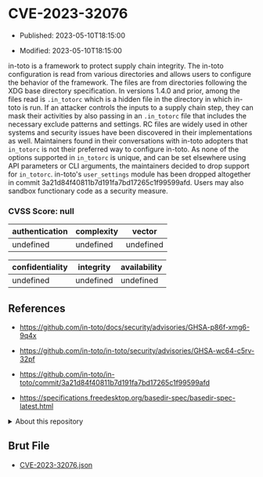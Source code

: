 # CVE-2023-32076

- Published: 2023-05-10T18:15:00

- Modified: 2023-05-10T18:15:00

in-toto is a framework to protect supply chain integrity. The in-toto configuration is read from various directories and allows users to configure the behavior of the framework. The files are from directories following the XDG base directory specification. In versions 1.4.0 and prior, among the files read is `.in_totorc` which is a hidden file in the directory in which in-toto is run. If an attacker controls the inputs to a supply chain step, they can mask their activities by also passing in an `.in_totorc` file that includes the necessary exclude patterns and settings. RC files are widely used in other systems and security issues have been discovered in their implementations as well. Maintainers found in their conversations with in-toto adopters that `in_totorc` is not their preferred way to configure in-toto. As none of the options supported in `in_totorc` is unique, and can be set elsewhere using API parameters or CLI arguments, the maintainers decided to drop support for `in_totorc`. in-toto's `user_settings` module has been dropped altogether in commit 3a21d84f40811b7d191fa7bd17265c1f99599afd. Users may also sandbox functionary code as a security measure.

### CVSS Score: **null**

| authentication | complexity | vector |
| --- | --- | --- |
| undefined | undefined | undefined |

| confidentiality | integrity | availability |
| --- | --- | --- |
| undefined | undefined | undefined |

## References

* https://github.com/in-toto/docs/security/advisories/GHSA-p86f-xmg6-9q4x

* https://github.com/in-toto/in-toto/security/advisories/GHSA-wc64-c5rv-32pf

* https://github.com/in-toto/in-toto/commit/3a21d84f40811b7d191fa7bd17265c1f99599afd

* https://specifications.freedesktop.org/basedir-spec/basedir-spec-latest.html

<details>
<summary>About this repository</summary> 

  This repository is part of the project [Live Hack CVE](https://github.com/Live-Hack-CVE). Main website can be found [www.live-hack.org](https://www.live-hack.org) 
  
  Made by [Sn0wAlice](https://github.com/Sn0wAlice) for the people that care about security and need to have a feed of the latest CVEs. Hope you enjoy it, don't forget to star the repo and follow me on [Twitter](https://twitter.com/Sn0wAlice) and [Github](https://github.com/Sn0wAlice). And that is my [personnal website](https://www.alice-snow.me/)

  - [Home Page](https://github.com/Live-Hack-CVE)
  - [Framework](https://github.com/Live-Hack-CVE/cve-framework)
  - [CVE database](https://github.com/Live-Hack-CVE/full_database)
  - [Changelog](https://github.com/Live-Hack-CVE/Changelog)
</details>

## Brut File

* [CVE-2023-32076.json](https://raw.githubusercontent.com/Live-Hack-CVE/full_database/main/cves/2023/CVE-2023-32076.json)

